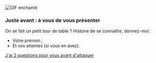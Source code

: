 ![GIF enchanté](https://media2.giphy.com/media/10a9ikXNvR9MXe/giphy.gif?cid=ecf05e4757qd674zna4tglexrjj43ux5e2sq2trecek8uipn&rid=giphy.gif)

### Juste avant : à vous de vous présenter

On se fait un petit tour de table ? Histoire de se connaître, donnez-moi :

- Votre prénom ;
- Et vos attentes (si vous en avez).

[J'ai 2 questions pour vous avant d'attaquer](https://app.wooclap.com/DXYKXI?from=event-page)
